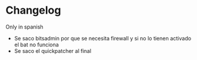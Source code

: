 # Changelog
Only in spanish

- Se saco bitsadmin por que se necesita firewall y si no lo tienen activado el bat no funciona
- Se saco el quickpatcher al final
